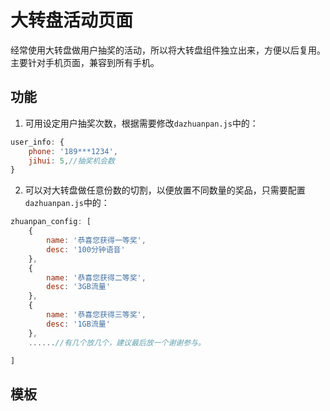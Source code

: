 # 大转盘活动页面
经常使用大转盘做用户抽奖的活动，所以将大转盘组件独立出来，方便以后复用。主要针对手机页面，兼容到所有手机。

## 功能

1. 可用设定用户抽奖次数，根据需要修改`dazhuanpan.js`中的：
```js
user_info: {
    phone: '189***1234',
    jihui: 5,//抽奖机会数
}
```
2. 可以对大转盘做任意份数的切割，以便放置不同数量的奖品，只需要配置`dazhuanpan.js`中的：
```js
zhuanpan_config: [
    {
        name: '恭喜您获得一等奖',
        desc: '100分钟语音'
    },
    {
        name: '恭喜您获得二等奖',
        desc: '3GB流量'
    },
    {
        name: '恭喜您获得三等奖',
        desc: '1GB流量'
    },
    ......//有几个放几个，建议最后放一个谢谢参与。

]
```
## 模板
